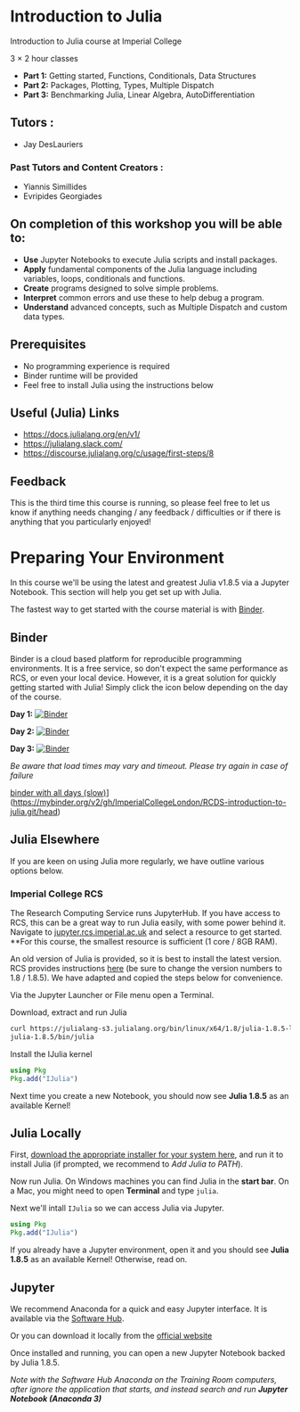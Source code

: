 # Introduction to Julia

Introduction to Julia course at Imperial College

3 × 2 hour classes

* **Part 1:** Getting started, Functions, Conditionals, Data Structures
* **Part 2:** Packages, Plotting, Types, Multiple Dispatch
* **Part 3:** Benchmarking Julia, Linear Algebra, AutoDifferentiation

## Tutors : 
* Jay DesLauriers

### Past Tutors and Content Creators :
* Yiannis Simillides
* Evripides Georgiades

## On completion of this workshop you will be able to:
* **Use** Jupyter Notebooks to execute Julia scripts and install packages.
* **Apply** fundamental components of the Julia language including variables, loops, conditionals and functions. 
* **Create** programs designed to solve simple problems.
* **Interpret** common errors and use these to help debug a program.
* **Understand** advanced concepts, such as Multiple Dispatch and custom data types.

## Prerequisites

* No programming experience is required
* Binder runtime will be provided
* Feel free to install Julia using the instructions below

## Useful (Julia) Links
* https://docs.julialang.org/en/v1/
* https://julialang.slack.com/
* https://discourse.julialang.org/c/usage/first-steps/8

## Feedback
This is the third time this course is running, so please feel free to let us know if anything
needs changing / any feedback / difficulties or if there is anything that you particularly enjoyed!

# Preparing Your Environment

In this course we'll be using the latest and greatest Julia v1.8.5 via a Jupyter Notebook.
This section will help you get set up with Julia.

The fastest way to get started with the course material is with [Binder](https://mybinder.org/).

## Binder

Binder is a cloud based platform for reproducible programming environments. It is a free service,
so don't expect the same performance as RCS, or even your local device. However, it is a great
solution for quickly getting started with Julia! Simply click the icon below depending on the day of the course.

**Day 1:** [![Binder](https://mybinder.org/badge_logo.svg)](https://mybinder.org/v2/gh/ImperialCollegeLondon/RCDS-introduction-to-julia.git/day1)

**Day 2:** [![Binder](https://mybinder.org/badge_logo.svg)](https://mybinder.org/v2/gh/ImperialCollegeLondon/RCDS-introduction-to-julia.git/day2)

**Day 3:** [![Binder](https://mybinder.org/badge_logo.svg)](https://mybinder.org/v2/gh/ImperialCollegeLondon/RCDS-introduction-to-julia.git/day3)

*Be aware that load times may vary and timeout. Please try again in case of failure*

[binder with all days (slow)](https://mybinder.org/static/logo.svg)](https://mybinder.org/v2/gh/ImperialCollegeLondon/RCDS-introduction-to-julia.git/head)


## Julia Elsewhere

If you are keen on using Julia more regularly, we have outline various options below.

### Imperial College RCS

The Research Computing Service runs JupyterHub. If you have access to RCS, this can be a great way
to run Julia easily, with some power behind it. Navigate to [jupyter.rcs.imperial.ac.uk](https://jupyter.rcs.imperial.ac.uk)
and select a resource to get started. **For this course, the smallest resource is sufficient (1 core / 8GB RAM).

An old version of Julia is provided, so it is best to install the latest version.
RCS provides instructions [here](https://imperialcollegelondon.github.io/research-computing-tips/compute/2020/07/08/running-julia.html)
(be sure to change the version numbers to 1.8 / 1.8.5). We have adapted and copied the steps below for convenience.

Via the Jupyter Launcher or File menu open a Terminal.

Download, extract and run Julia

```bash
curl https://julialang-s3.julialang.org/bin/linux/x64/1.8/julia-1.8.5-linux-x86_64.tar.gz | tar xz
julia-1.8.5/bin/julia

```

Install the IJulia kernel

```julia
using Pkg
Pkg.add("IJulia")

```

Next time you create a new Notebook, you should now see **Julia 1.8.5** as an available Kernel! 


## Julia Locally

First, [download the appropriate installer for your system here](https://julialang.org/downloads),
and run it to install Julia (if prompted, we recommend to *Add Julia to PATH*).

Now run Julia. On Windows machines you can find Julia in the **start bar**.
On a Mac, you might need to open **Terminal** and type `julia`.

Next we'll intall `IJulia` so we can access Julia via Jupyter.
```julia
using Pkg
Pkg.add("IJulia")

```

If you already have a Jupyter environment, open it and you 
should see **Julia 1.8.5** as an available Kernel! Otherwise, read on.

## Jupyter

We recommend Anaconda for a quick and easy Jupyter interface. It is
available via the [Software Hub](https://softwarehub.imperial.ac.uk/).

Or you can download it locally from the [official website](https://www.anaconda.com/products/distribution)

Once installed and running, you can open a new Jupyter Notebook backed by Julia 1.8.5.

*Note with the Software Hub Anaconda on the Training Room computers, after*
*ignore the application that starts, and instead search and run **Jupyter Notebook (Anaconda 3)***
